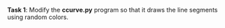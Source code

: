 **Task 1**: Modify the **ccurve.py** program so that it draws the line segments using random colors.
